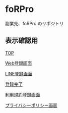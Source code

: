 # foRPro

副業先、foRPro のリポジトリ

## 表示確認用

[TOP](https://shidara.github.io/foRPro/)

[Web登録画面]()

[LINE登録画面](https://shidara.github.io/foRPro/lineForm.html)

[登録完了](https://shidara.github.io/foRPro/registrationDone.html)

[利用規約登録画面](https://shidara.github.io/foRPro/terms.html)

[プライバシーポリシー画面](https://shidara.github.io/foRPro/privacy.html)

